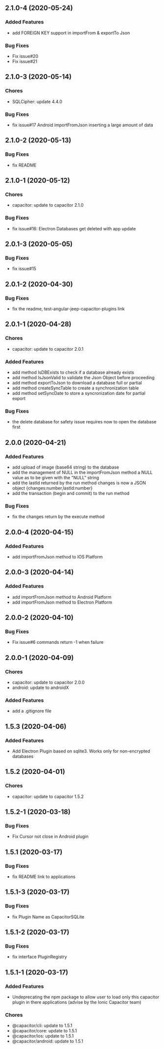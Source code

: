 ## 2.1.0-4 (2020-05-24)

### Added Features

* add FOREIGN KEY support in importFrom & exportTo Json 

### Bug Fixes

* Fix issue#20
* Fix issue#21

## 2.1.0-3 (2020-05-14)

### Chores

* SQLCipher: update 4.4.0

### Bug Fixes

* fix issue#17 Android importFromJson inserting a large amount of data

## 2.1.0-2 (2020-05-13)

### Bug Fixes

* fix README

## 2.1.0-1 (2020-05-12)

### Chores

* capacitor: update to capacitor 2.1.0

### Bug Fixes

* fix issue#16: Electron Databases get deleted with app update

## 2.0.1-3 (2020-05-05)

### Bug Fixes

* fix issue#15

## 2.0.1-2 (2020-04-30)

### Bug Fixes

* fix the readme, test-angular-jeep-capacitor-plugins link

## 2.0.1-1 (2020-04-28)

### Chores

* capacitor: update to capacitor 2.0.1

### Added Features

* add method IsDBExists to check if a database already exists
* add method IsJsonValid to validate the Json Object before proceeding
* add method exportToJson to download a database full or partial
* add method createSyncTable to create a synchronization table
* add method setSyncDate to store a syncronization date for partial export

### Bug Fixes

* the delete database for safety issue requires now to open the database first


## 2.0.0 (2020-04-21)

### Added Features

* add upload of image (base64 string) to the database
* add the management of NULL in the importFromJson method
  a NULL value as to be given with the "NULL" string
* add the lastId returned by the run method
  changes is now a JSON object {changes:number,lastId:number}
* add the transaction (begin and commit) to the run method

### Bug Fixes

* fix the changes return by the execute method

## 2.0.0-4 (2020-04-15)

### Added Features

* add importFromJson method to IOS Platform

## 2.0.0-3 (2020-04-14)

### Added Features

* add importFromJson method to Android Platform
* add importFromJson method to Electron Platform

## 2.0.0-2 (2020-04-10)

### Bug Fixes

* Fix issue#6 commands return -1 when failure

## 2.0.0-1 (2020-04-09)

### Chores

* capacitor: update to capacitor 2.0.0
* android: update to androidX
 
### Added Features

* add a .gitignore file

## 1.5.3 (2020-04-06)

### Added Features

* Add Electron Plugin based on sqlite3. Works only for non-encrypted databases

## 1.5.2 (2020-04-01)

### Chores

* capacitor: update to capacitor 1.5.2

## 1.5.2-1 (2020-03-18)

### Bug Fixes

* Fix Cursor not close in Android plugin

## 1.5.1 (2020-03-17)

### Bug Fixes

* fix README link to applications

## 1.5.1-3 (2020-03-17)

### Bug Fixes

* fix Plugin Name as CapacitorSQLite

## 1.5.1-2 (2020-03-17)

### Bug Fixes

* fix interface PluginRegistry 

## 1.5.1-1 (2020-03-17)

### Added Features

* Undeprecating the npm package to allow user to load only this capacitor plugin in there applications (advise by the Ionic Capacitor team)

### Chores

* @capacitor/cli: update to 1.5.1 
* @capacitor/core: update to 1.5.1 
* @capacitor/ios: update to 1.5.1 
* @capacitor/android: update to 1.5.1 
 
